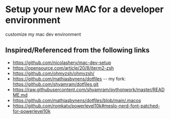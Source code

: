 # Setup your new MAC for a developer environment
customize my mac dev environment

## Inspired/Referenced from the following links


- https://github.com/nicolashery/mac-dev-setup
- https://opensource.com/article/20/8/iterm2-zsh
- https://github.com/ohmyzsh/ohmyzsh/
- https://github.com/mathiasbynens/dotfiles
--  my fork: https://github.com/shyamram/dotfiles.git
- https://raw.githubusercontent.com/shyamram/pythonwork/master/README.md
- https://github.com/mathiasbynens/dotfiles/blob/main/.macos
- https://github.com/romkatv/powerlevel10k#meslo-nerd-font-patched-for-powerlevel10k

